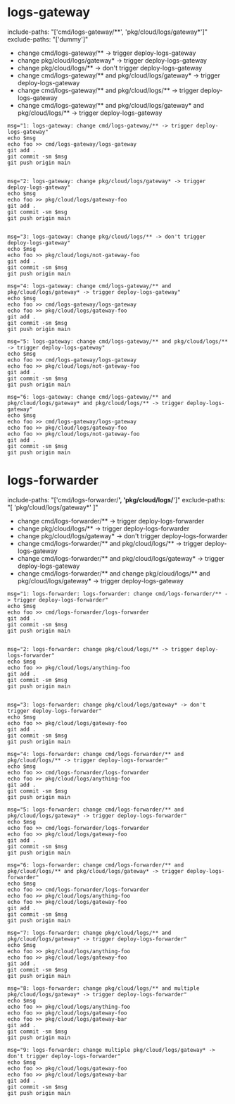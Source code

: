 # logs-gateway

include-paths: "['cmd/logs-gateway/**', 'pkg/cloud/logs/gateway*']"
exclude-paths: "['dummy']"

- change cmd/logs-gateway/** -> trigger deploy-logs-gateway
- change pkg/cloud/logs/gateway* -> trigger deploy-logs-gateway
- change pkg/cloud/logs/** -> don't trigger deploy-logs-gateway
- change cmd/logs-gateway/** and pkg/cloud/logs/gateway* -> trigger deploy-logs-gateway
- change cmd/logs-gateway/** and pkg/cloud/logs/** -> trigger deploy-logs-gateway
- change cmd/logs-gateway/** and pkg/cloud/logs/gateway* and pkg/cloud/logs/** -> trigger deploy-logs-gateway

```
msg="1: logs-gateway: change cmd/logs-gateway/** -> trigger deploy-logs-gateway"
echo $msg
echo foo >> cmd/logs-gateway/logs-gateway
git add .
git commit -sm $msg
git push origin main


msg="2: logs-gateway: change pkg/cloud/logs/gateway* -> trigger deploy-logs-gateway"
echo $msg
echo foo >> pkg/cloud/logs/gateway-foo
git add .
git commit -sm $msg
git push origin main


msg="3: logs-gateway: change pkg/cloud/logs/** -> don't trigger deploy-logs-gateway"
echo $msg
echo foo >> pkg/cloud/logs/not-gateway-foo
git add .
git commit -sm $msg
git push origin main

msg="4: logs-gateway: change cmd/logs-gateway/** and pkg/cloud/logs/gateway* -> trigger deploy-logs-gateway"
echo $msg
echo foo >> cmd/logs-gateway/logs-gateway
echo foo >> pkg/cloud/logs/gateway-foo
git add .
git commit -sm $msg
git push origin main

msg="5: logs-gateway: change cmd/logs-gateway/** and pkg/cloud/logs/** -> trigger deploy-logs-gateway"
echo $msg
echo foo >> cmd/logs-gateway/logs-gateway
echo foo >> pkg/cloud/logs/not-gateway-foo
git add .
git commit -sm $msg
git push origin main

msg="6: logs-gateway: change cmd/logs-gateway/** and pkg/cloud/logs/gateway* and pkg/cloud/logs/** -> trigger deploy-logs-gateway"
echo $msg
echo foo >> cmd/logs-gateway/logs-gateway
echo foo >> pkg/cloud/logs/gateway-foo
echo foo >> pkg/cloud/logs/not-gateway-foo
git add .
git commit -sm $msg
git push origin main
```

# logs-forwarder

include-paths: "['cmd/logs-forwarder/**', 'pkg/cloud/logs/**']"
exclude-paths: "[ 'pkg/cloud/logs/gateway*' ]"

- change cmd/logs-forwarder/** -> trigger deploy-logs-forwarder
- change pkg/cloud/logs/** -> trigger deploy-logs-forwarder
- change pkg/cloud/logs/gateway* -> don't trigger deploy-logs-forwarder
- change cmd/logs-forwarder/** and pkg/cloud/logs/** -> trigger deploy-logs-gateway
- change cmd/logs-forwarder/** and pkg/cloud/logs/gateway* -> trigger deploy-logs-gateway
- change cmd/logs-forwarder/** and change pkg/cloud/logs/** and pkg/cloud/logs/gateway* -> trigger deploy-logs-gateway

```
msg="1: logs-forwarder: logs-forwarder: change cmd/logs-forwarder/** -> trigger deploy-logs-forwarder"
echo $msg
echo foo >> cmd/logs-forwarder/logs-forwarder
git add .
git commit -sm $msg
git push origin main


msg="2: logs-forwarder: change pkg/cloud/logs/** -> trigger deploy-logs-forwarder"
echo $msg
echo foo >> pkg/cloud/logs/anything-foo
git add .
git commit -sm $msg
git push origin main


msg="3: logs-forwarder: change pkg/cloud/logs/gateway* -> don't trigger deploy-logs-forwarder"
echo $msg
echo foo >> pkg/cloud/logs/gateway-foo
git add .
git commit -sm $msg
git push origin main

msg="4: logs-forwarder: change cmd/logs-forwarder/** and pkg/cloud/logs/** -> trigger deploy-logs-forwarder"
echo $msg
echo foo >> cmd/logs-forwarder/logs-forwarder
echo foo >> pkg/cloud/logs/anything-foo
git add .
git commit -sm $msg
git push origin main

msg="5: logs-forwarder: change cmd/logs-forwarder/** and pkg/cloud/logs/gateway* -> trigger deploy-logs-forwarder"
echo $msg
echo foo >> cmd/logs-forwarder/logs-forwarder
echo foo >> pkg/cloud/logs/gateway-foo
git add .
git commit -sm $msg
git push origin main

msg="6: logs-forwarder: change cmd/logs-forwarder/** and pkg/cloud/logs/** and pkg/cloud/logs/gateway* -> trigger deploy-logs-forwarder"
echo $msg
echo foo >> cmd/logs-forwarder/logs-forwarder
echo foo >> pkg/cloud/logs/anything-foo
echo foo >> pkg/cloud/logs/gateway-foo
git add .
git commit -sm $msg
git push origin main

msg="7: logs-forwarder: change pkg/cloud/logs/** and pkg/cloud/logs/gateway* -> trigger deploy-logs-forwarder"
echo $msg
echo foo >> pkg/cloud/logs/anything-foo
echo foo >> pkg/cloud/logs/gateway-foo
git add .
git commit -sm $msg
git push origin main

msg="8: logs-forwarder: change pkg/cloud/logs/** and multiple pkg/cloud/logs/gateway* -> trigger deploy-logs-forwarder"
echo $msg
echo foo >> pkg/cloud/logs/anything-foo
echo foo >> pkg/cloud/logs/gateway-foo
echo foo >> pkg/cloud/logs/gateway-bar
git add .
git commit -sm $msg
git push origin main

msg="9: logs-forwarder: change multiple pkg/cloud/logs/gateway* -> don't trigger deploy-logs-forwarder"
echo $msg
echo foo >> pkg/cloud/logs/gateway-foo
echo foo >> pkg/cloud/logs/gateway-bar
git add .
git commit -sm $msg
git push origin main
```